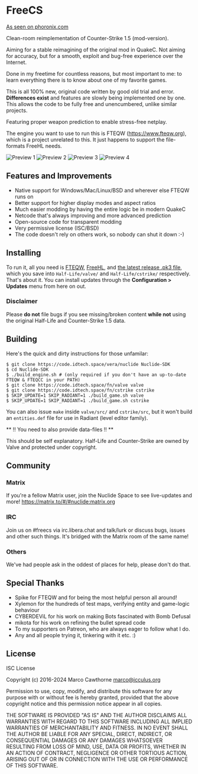 # FreeCS
[As seen on phoronix.com](https://phoronix.com/scan.php?page=news_item&px=FreeCS-Open-Counter-Strike)

Clean-room reimplementation of Counter-Strike 1.5 (mod-version).

Aiming for a stable reimagining of the original mod in QuakeC.
Not aiming for accuracy, but for a smooth, exploit and bug-free
experience over the Internet.

Done in my freetime for countless reasons, but most important to me: to learn everything there is to know about one of my favorite games.

This is all 100% new, original code written by good old trial and error.
**Differences exist** and features are slowly being implemented one by one.
This allows the code to be fully free and unencumbered, unlike similar projects.

Featuring proper weapon prediction to enable stress-free netplay.

The engine you want to use to run this is FTEQW (https://www.fteqw.org), which is a project unrelated to this. It just happens to support the file-formats FreeHL needs.

![Preview 1](img/preview1.jpg)
![Preview 2](img/preview2.jpg)
![Preview 3](img/preview3.jpg)
![Preview 4](img/preview4.jpg)

## Features and Improvements

- Native support for Windows/Mac/Linux/BSD and wherever else FTEQW runs on
- Better support for higher display modes and aspect ratios
- Much easier modding by having the entire logic be in modern QuakeC
- Netcode that's always improving and more advanced prediction
- Open-source code for transparent modding
- Very permissive license (ISC/BSD)
- The code doesn't rely on others work, so nobody can shut it down :-)

## Installing 
To run it, all you need is [FTEQW](https://www.fteqw.org), [FreeHL](https://www.frag-net.com/pkgs/package_valve.pk3), and [the latest release .pk3 file](https://www.frag-net.com/pkgs/package_cstrike.pk3), which you save into `Half-Life/valve/` and `Half-Life/cstrike/` respectively. That's about it. You can install updates through the **Configuration > Updates** menu from here on out.

### Disclaimer
Please **do not** file bugs if you see missing/broken content **while not** using the original Half-Life and Counter-Strike 1.5 data.

## Building
Here's the quick and dirty instructions for those unfamilar:

```
$ git clone https://code.idtech.space/vera/nuclide Nuclide-SDK
$ cd Nuclide-SDK
$ ./build_engine.sh # (only required if you don't have an up-to-date FTEQW & FTEQCC in your PATH)
$ git clone https://code.idtech.space/fn/valve valve
$ git clone https://code.idtech.space/fn/cstrike cstrike
$ SKIP_UPDATE=1 SKIP_RADIANT=1 ./build_game.sh valve
$ SKIP_UPDATE=1 SKIP_RADIANT=1 ./build_game.sh cstrike
```

You can also issue `make` inside `valve/src/` and `cstrike/src`, but it won't build an `entities.def` file for use in Radiant (level editor family).

** !! You need to also provide data-files !! **

This should be self explanatory.
Half-Life and Counter-Strike are owned by Valve and protected under copyright.

## Community

### Matrix
If you're a fellow Matrix user, join the Nuclide Space to see live-updates and more!
https://matrix.to/#/#nuclide:matrix.org

### IRC
Join us on #freecs via irc.libera.chat and talk/lurk or discuss bugs, issues
and other such things. It's bridged with the Matrix room of the same name!

### Others
We've had people ask in the oddest of places for help, please don't do that.

## Special Thanks

- Spike for FTEQW and for being the most helpful person all around!
- Xylemon for the hundreds of test maps, verifying entity and game-logic behaviour
- CYBERDEViL for his work on making Bots fascinated with Bomb Defusal
- mikota for his work on refining the bullet spread code
- To my supporters on Patreon, who are always eager to follow what I do.
- Any and all people trying it, tinkering with it etc. :)

## License
ISC License

Copyright (c) 2016-2024 Marco Cawthorne <marco@icculus.org>

Permission to use, copy, modify, and distribute this software for any
purpose with or without fee is hereby granted, provided that the above
copyright notice and this permission notice appear in all copies.

THE SOFTWARE IS PROVIDED "AS IS" AND THE AUTHOR DISCLAIMS ALL WARRANTIES
WITH REGARD TO THIS SOFTWARE INCLUDING ALL IMPLIED WARRANTIES OF
MERCHANTABILITY AND FITNESS. IN NO EVENT SHALL THE AUTHOR BE LIABLE FOR
ANY SPECIAL, DIRECT, INDIRECT, OR CONSEQUENTIAL DAMAGES OR ANY DAMAGES
WHATSOEVER RESULTING FROM LOSS OF MIND, USE, DATA OR PROFITS, WHETHER
IN AN ACTION OF CONTRACT, NEGLIGENCE OR OTHER TORTIOUS ACTION, ARISING
OUT OF OR IN CONNECTION WITH THE USE OR PERFORMANCE OF THIS SOFTWARE.
 
